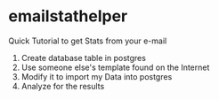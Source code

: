 # emailstathelper
Quick Tutorial to get Stats from your e-mail

1. Create database table in postgres
2. Use someone else's template found on the Internet
3. Modify it to import my Data into postgres
4. Analyze for the results

